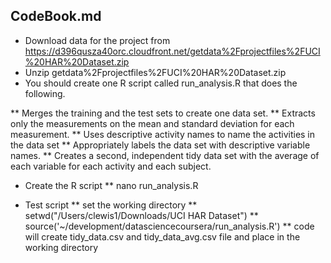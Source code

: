 ## CodeBook.md

* Download data for the project from https://d396qusza40orc.cloudfront.net/getdata%2Fprojectfiles%2FUCI%20HAR%20Dataset.zip
* Unzip getdata%2Fprojectfiles%2FUCI%20HAR%20Dataset.zip
* You should create one R script called run_analysis.R that does the following. 

 ** Merges the training and the test sets to create one data set.
 ** Extracts only the measurements on the mean and standard deviation for each measurement. 
 ** Uses descriptive activity names to name the activities in the data set
 ** Appropriately labels the data set with descriptive variable names. 
 ** Creates a second, independent tidy data set with the average of each variable for each activity and each subject. 

* Create the R script
 ** nano run_analysis.R



* Test script
 ** set the working directory
 ** setwd("/Users/clewis1/Downloads/UCI HAR Dataset")
 ** source('~/development/datasciencecoursera/run_analysis.R')
 ** code will create tidy_data.csv and tidy_data_avg.csv file and place in the working directory
